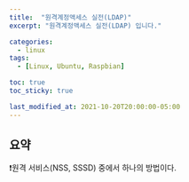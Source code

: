 ```yaml
---
title:  "원격계정액세스 실전(LDAP)"
excerpt: "원격계정액세스 실전(LDAP) 입니다."

categories:
  - linux
tags:
  - [Linux, Ubuntu, Raspbian]

toc: true
toc_sticky: true

last_modified_at: 2021-10-20T20:00:00-05:00
---
```


## 요약
❗원격 서비스(NSS, SSSD) 중에서 하나의 방법이다.